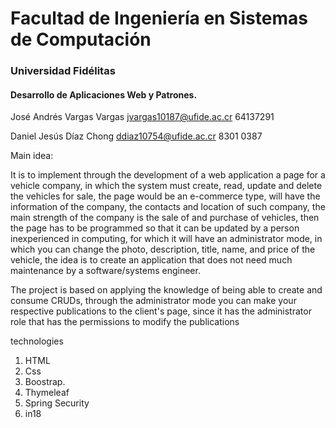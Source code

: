 

# Facultad de Ingeniería en Sistemas de Computación
###           Universidad Fidélitas

 #### Desarrollo de Aplicaciones Web y Patrones.

José Andrés Vargas Vargas
jvargas10187@ufide.ac.cr
64137291

Daniel Jesús Díaz Chong
ddiaz10754@ufide.ac.cr
8301 0387


Main idea:

It is to implement through the development of a web application a page for a vehicle company,
in which the system must create, read, update and delete the vehicles for sale, the page would be an e-commerce type,
will have the information of the company, the contacts and location of such company, the main strength of the company is the sale of and purchase of vehicles,
then the page has to be programmed so that it can be updated by a person inexperienced in computing, for which it will have an administrator mode,
in which you can change the photo, description, title, name, and price of the vehicle, the idea is to create an application that does not need much maintenance
by a software/systems engineer.

The project is based on applying the knowledge of being able to create and consume CRUDs, 
through the administrator mode you can make your respective publications to the client's page, 
since it has the administrator role that has the permissions to modify the publications

technologies
1.	HTML
2.	Css
3.	Boostrap.
4.	Thymeleaf
5. Spring Security
6. in18


